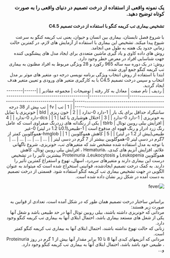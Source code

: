 <div dir="rtl">
  
  ### یک نمونه واقعی از استفاده از درخت تصمیم در دنیای واقعی را به صورت کوتاه توضیح دهید.
  
  #### تشخیص بیماری تب کریمه کنگو با استفاده از درخت تصمیم C4.5
  
  با شروع فصل تابستان، بیماری بین انسان و حیوان، یعنی تب کریمه کنگو به سرعت شیوع پیدا میکند. تشخیص این بیماری با
استفاده از آزمایش های لازم، در کمترین حالت زمانی حدود یک هفته به طول می انجامد.
  <br/>
  روش های داده کاوی و یاد گیری ماشین متعددی برای ایجاد مدل های پیشگویی کننده جهت شناسایی افراد در معرض خطر وجود دارد.
  <br/>
  روش:
  در یک دوره سه ساله 965 رکورد و 28 ویژگی مربوط به افراد مظنون به بیماری تب کریمه کنگو جمع آوری شده.
  <br/>
  ابتدا با استفاده از روش انتخاب ویژگی برنامه نویسی درجه دو، متغیر های موثر بر مدل انتخاب و سپس درخت تصمیم C4.5 با به کارگیری متغیر های ورودی و تعیین متغیر هدف ایجاد گردید.
  <br/>
  | ردیف | نام صفت                 | معادل به کار رفته | توضیحات                                                                            | مجموعه مقادیر                                                               |
|------|-------------------------|-------------------|------------------------------------------------------------------------------------|-----------------------------------------------------------------------------|
| 1    | تب                      | fv                | تب بیش از 38 درجه سانتیگراد حداقل برای یک بار                                      | 1-دارد 0-ندارد                                                              |
| 2    | خون ریزی                | bld               | خونریزی یا تمایل به خونریزی                                                        | 1-دارد 0-ندارد                                                              |
| 3    | اختلال هوشیاری یا کما   | dcs               |                                                                                    | 1-دارد 0-ندارد                                                              |
| 4    | افزایش بیلی روبین توتال | tblrb             | یکی از رنگدانه های زردرنگ صفراوی است که عامل رنگ زرد ادرار و رنگ قهوه ای مدفوع است | 1-طبیعی(0.1تا 1.2 در لیتر) 0-غیر طبیعی(بیش از 1.2 در لیتر)                  |
| 5    | کاهش هموگلوبین          | hmglob            |                                                                                    | 1-هموگلوبین کمتر از 7گرم در دسی لیتر 0-هموگلوبین بیشتر از 7 گرم در دسی لیتر |
| ...  | ...                     | ...               | ...                                                                                | ...                                                                         |
  <br/>
  با توجه به مدل استفاده شده مشخص شد که متغیرهای تب،
خونریزی، شروع ناگهانی علائم، افزایش آنزیم های کبدی،
،Hematuria ، افزایش بیلی روبین توتال، کاهش هموگلوبین
Leukopenia و Proteinuria ،Leukocytosis
بیشترین تأثیر را در تشخیص درست این بیماری دارند و
متغیرهای سردرد، اسهال، تهوع و استفراغ کمترین تأثیر را
دارند. به کمک درخت تصمیم ایجادشده، قوانینی استخراج شده
است که میتواند به عنوان الگویی در جهت تشخیص بیماری
تب کریمه کنگو استفاده شود. قسمتی از درخت تصمیم به دست
آمده در شکل زیر نشان داده شده است.
  
  ![fever](https://github.com/semnan-university-ai/machine-learning-class/blob/main/excersiecs/Eveaskari/Exc%20(10)/c4.5.JPG)
  
  
  <br/>
  براساس ساختار درخت تصمیم همان طور که در شکل آمده
است، تعدادی از قوانین به صورت زیر هستند:
  <br/>
  مردانی که خونریزی داشته باشند، بیلی روبین توتال 
آنها در حد طبیعی باشد و شغل آنها یکی از شغل های مستعد
بیماری باشد، احتمال ابتلای آنها به بیماری تب کریمه کنگو
وجود دارد.
  <br/>
  زنانی که حالت تهوع نداشته باشند، احتمال ابتلای 
آنها به بیماری تب کریمه کنگو کمتر است.
  <br/>
  مردانی که آنزیمهای کبدی آنها 8 تا 10 برابر مقدار 
آنها بیش از 1 گرم در روز Proteinuria ، طبیعی خود باشد
باشد، احتمال ابتلای آنها به بیماری تب کریمه کنگو وجود
دارد.
  <br/>
  و...
  <br/>
  
  <br/>
  
  <br/>
  
  <br/>
  
  <br/>
  
  <br/>
  
  </div>
